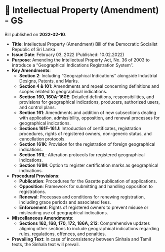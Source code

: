 # 📄  Intellectual Property (Amendment) - GS

Bill published on **2022-02-10**.

- **Title**: Intellectual Property (Amendment) Bill of the Democratic Socialist Republic of Sri Lanka
- **Issue Date**: February 03, 2022 (Published: 10.02.2022)
- **Purpose**: Amending the Intellectual Property Act, No. 36 of 2003 to introduce a “Geographical Indications Registration System”.
- **Key Amendments**:
  - **Section 2**: Including “Geographical Indications” alongside Industrial Designs, Patents, and Marks.
  - **Section 4 & 101**: Amendments and repeal concerning definitions and scopes related to geographical indications.
  - **Section 160, 160A-160E**: Detailed definitions, responsibilities, and provisions for geographical indications, producers, authorized users, and control plans.
  - **Section 161**: Amendments and addition of new subsections dealing with application, admissibility, opposition, and renewal processes for geographical indications.
  - **Sections 161F-161J**: Introduction of certificates, registration procedures, rights of registered owners, non-generic status, and cancellation protocols.
  - **Section 161K**: Provision for the registration of foreign geographical indications.
  - **Section 161L**: Alteration protocols for registered geographical indications.
  - **Section 161M**: Option to register certification marks as geographical indications.
- **Procedural Provisions**:
  - **Publication**: Procedures for the Gazette publication of applications.
  - **Opposition**: Framework for submitting and handling opposition to registrations.
  - **Renewal**: Processes and conditions for renewing registration, including grace periods and associated fees.
  - **Enforcement**: Rights of registered owners to prevent misuse or misleading use of geographical indications.
- **Miscellaneous Amendments**:
  - **Sections 162, 168, 170, 172, 186A, 212**: Comprehensive updates aligning other sections to include geographical indications regarding rules, regulations, offences, and penalties.
- **Prevailing Text**: In case of inconsistency between Sinhala and Tamil texts, the Sinhala text will prevail.
